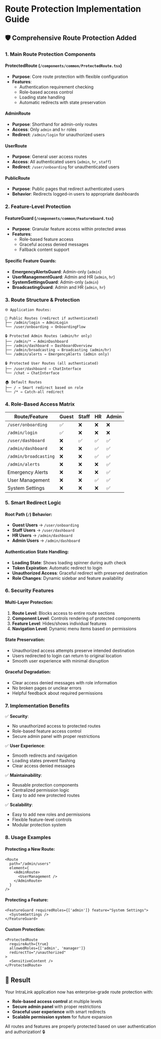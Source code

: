 # Route Protection Implementation Guide

## 🛡️ Comprehensive Route Protection Added

### **1. Main Route Protection Components**

#### **ProtectedRoute** (`/components/common/ProtectedRoute.tsx`)
- **Purpose**: Core route protection with flexible configuration
- **Features**:
  - Authentication requirement checking
  - Role-based access control
  - Loading state handling
  - Automatic redirects with state preservation

#### **AdminRoute**
- **Purpose**: Shorthand for admin-only routes
- **Access**: Only `admin` and `hr` roles
- **Redirect**: `/admin/login` for unauthorized users

#### **UserRoute** 
- **Purpose**: General user access routes
- **Access**: All authenticated users (`admin`, `hr`, `staff`)
- **Redirect**: `/user/onboarding` for unauthenticated users

#### **PublicRoute**
- **Purpose**: Public pages that redirect authenticated users
- **Behavior**: Redirects logged-in users to appropriate dashboards

### **2. Feature-Level Protection**

#### **FeatureGuard** (`/components/common/FeatureGuard.tsx`)
- **Purpose**: Granular feature access within protected areas
- **Features**:
  - Role-based feature access
  - Graceful access denied messages
  - Fallback content support

#### **Specific Feature Guards**:
- **EmergencyAlertsGuard**: Admin-only (`admin`)
- **UserManagementGuard**: Admin and HR (`admin`, `hr`)
- **SystemSettingsGuard**: Admin-only (`admin`)
- **BroadcastingGuard**: Admin and HR (`admin`, `hr`)

### **3. Route Structure & Protection**

```
🌐 Application Routes:

📂 Public Routes (redirect if authenticated)
├── /admin/login → AdminLogin
└── /user/onboarding → OnboardingFlow

🔒 Protected Admin Routes (admin/hr only)
├── /admin/* → AdminDashboard
├── /admin/dashboard → DashboardOverview
├── /admin/broadcasting → Broadcasting (admin/hr)
└── /admin/alerts → EmergencyAlerts (admin only)

🔒 Protected User Routes (all authenticated)
├── /user/dashboard → ChatInterface
└── /chat → ChatInterface

🏠 Default Routes
├── / → Smart redirect based on role
└── /* → Catch-all redirect
```

### **4. Role-Based Access Matrix**

| Route/Feature | Guest | Staff | HR | Admin |
|---------------|-------|-------|-----|-------|
| `/user/onboarding` | ✅ | ❌ | ❌ | ❌ |
| `/admin/login` | ✅ | ❌ | ❌ | ❌ |
| `/user/dashboard` | ❌ | ✅ | ✅ | ✅ |
| `/admin/dashboard` | ❌ | ❌ | ✅ | ✅ |
| `/admin/broadcasting` | ❌ | ❌ | ✅ | ✅ |
| `/admin/alerts` | ❌ | ❌ | ❌ | ✅ |
| Emergency Alerts | ❌ | ❌ | ❌ | ✅ |
| User Management | ❌ | ❌ | ✅ | ✅ |
| System Settings | ❌ | ❌ | ❌ | ✅ |

### **5. Smart Redirect Logic**

#### **Root Path (`/`) Behavior**:
- **Guest Users** → `/user/onboarding`
- **Staff Users** → `/user/dashboard`  
- **HR Users** → `/admin/dashboard`
- **Admin Users** → `/admin/dashboard`

#### **Authentication State Handling**:
- **Loading State**: Shows loading spinner during auth check
- **Token Expiration**: Automatic redirect to login
- **Unauthorized Access**: Graceful redirect with preserved destination
- **Role Changes**: Dynamic sidebar and feature availability

### **6. Security Features**

#### **Multi-Layer Protection**:
1. **Route Level**: Blocks access to entire route sections
2. **Component Level**: Controls rendering of protected components  
3. **Feature Level**: Hides/shows individual features
4. **Navigation Level**: Dynamic menu items based on permissions

#### **State Preservation**:
- Unauthorized access attempts preserve intended destination
- Users redirected to login can return to original location
- Smooth user experience with minimal disruption

#### **Graceful Degradation**:
- Clear access denied messages with role information
- No broken pages or unclear errors
- Helpful feedback about required permissions

### **7. Implementation Benefits**

✅ **Security**:
- No unauthorized access to protected routes
- Role-based feature access control
- Secure admin panel with proper restrictions

✅ **User Experience**:
- Smooth redirects and navigation
- Loading states prevent flashing
- Clear access denied messages

✅ **Maintainability**:
- Reusable protection components
- Centralized permission logic
- Easy to add new protected routes

✅ **Scalability**:
- Easy to add new roles and permissions
- Flexible feature-level controls
- Modular protection system

### **8. Usage Examples**

#### **Protecting a New Route**:
```tsx
<Route 
  path="/admin/users" 
  element={
    <AdminRoute>
      <UserManagement />
    </AdminRoute>
  } 
/>
```

#### **Protecting a Feature**:
```tsx
<FeatureGuard requiredRoles={['admin']} feature="System Settings">
  <SystemSettings />
</FeatureGuard>
```

#### **Custom Protection**:
```tsx
<ProtectedRoute 
  requireAuth={true} 
  allowedRoles={['admin', 'manager']}
  redirectTo="/unauthorized"
>
  <SensitiveContent />
</ProtectedRoute>
```

## 🎯 **Result**

Your IntraLink application now has enterprise-grade route protection with:
- **Role-based access control** at multiple levels
- **Secure admin panel** with proper restrictions  
- **Graceful user experience** with smart redirects
- **Scalable permission system** for future expansion

All routes and features are properly protected based on user authentication and authorization! 🔒